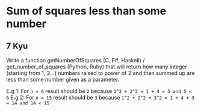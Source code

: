 # Sum of squares less than some number
## 7 Kyu

Write a function getNumberOfSquares (C, F#, Haskell) / get_number_of_squares (Python, Ruby) that will return how many integer (starting from 1, 2...) numbers raised to power of 2 and then summed up are less than some number given as a parameter.

E.g 1: For ```n = 6``` result should be ```2``` because ```1^2 + 2^2 = 1 + 4 = 5 and 5 < 6```
E.g 2: For ```n = 15``` result should be ```3``` because ```1^2 + 2^2 + 3^2 = 1 + 4 + 9 = 14 and 14 < 15```
